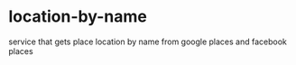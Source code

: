 # location-by-name
service that gets place location by name from google places and facebook places


